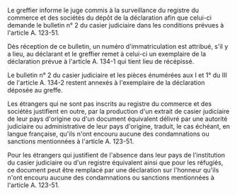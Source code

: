 Le greffier informe le juge commis à la surveillance du registre du commerce et des sociétés du dépôt de la déclaration afin que celui-ci demande le bulletin n° 2 du casier judiciaire dans les conditions prévues à l'article A. 123-51.

Dès réception de ce bulletin, un numéro d'immatriculation est attribué, s'il y a lieu, au déclarant et le greffier remet à celui-ci un exemplaire de la déclaration prévue à l'article A. 134-1 qui tient lieu de récépissé.

Le bulletin n° 2 du casier judiciaire et les pièces énumérées aux I et 1° du III de l'article A. 134-2 restent annexés à l'exemplaire de la déclaration déposée au greffe.

Les étrangers qui ne sont pas inscrits au registre du commerce et des sociétés justifient en outre, par la production d'un extrait de casier judiciaire de leur pays d'origine ou d'un document équivalent délivré par une autorité judiciaire ou administrative de leur pays d'origine, traduit, le cas échéant, en langue française, qu'ils n'ont encouru aucune des condamnations ou sanctions mentionnées à l'article A. 123-51.

Pour les étrangers qui justifient de l'absence dans leur pays de l'institution du casier judiciaire ou d'un registre équivalent ainsi que pour les réfugiés, ce document peut être remplacé par une déclaration sur l'honneur qu'ils n'ont encouru aucune des condamnations ou sanctions mentionnées à l'article A. 123-51.
